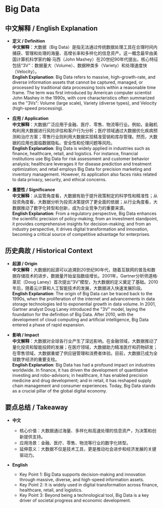 # Big Data

## 中文解释 / English Explanation

* **定义 / Definition**  
  **中文解释**：大数据（Big Data）是指无法通过传统数据处理工具在合理时间内捕获、管理和处理的海量、高增长率和多样化的信息资产。这一概念最早由美国计算机科学家约翰·马西（John Mashey）在20世纪90年代提出，核心特征包括“3V”：数据量大（Volume）、数据种类多（Variety）和处理速度快（Velocity）。  
  **English Explanation**: Big Data refers to massive, high-growth-rate, and diverse information assets that cannot be captured, managed, or processed by traditional data processing tools within a reasonable time frame. The term was first introduced by American computer scientist John Mashey in the 1990s, with core characteristics often summarized as the "3Vs": Volume (large scale), Variety (diverse types), and Velocity (high-speed processing).

* **应用 / Application**  
  **中文解释**：大数据广泛应用于金融、医疗、零售、物流等行业。例如，金融机构利用大数据进行风险评估和客户行为分析；医疗领域通过大数据优化疾病预测和治疗方案；零售行业则利用大数据实现精准营销和库存管理。然而，大数据的应用也面临数据隐私、安全性和伦理问题等风险。  
  **English Explanation**: Big Data is widely applied in industries such as finance, healthcare, retail, and logistics. For instance, financial institutions use Big Data for risk assessment and customer behavior analysis; healthcare leverages it for disease prediction and treatment optimization; and retail employs Big Data for precision marketing and inventory management. However, its application also faces risks related to data privacy, security, and ethical concerns.

* **重要性 / Significance**  
  **中文解释**：从监管角度看，大数据有助于提升政策制定的科学性和精准性；从投资角度看，大数据分析为投资决策提供了更全面的依据；从行业角度看，大数据推动了数字化转型和创新，成为企业竞争力的重要来源。  
  **English Explanation**: From a regulatory perspective, Big Data enhances the scientific precision of policy-making; from an investment standpoint, it provides comprehensive insights for decision-making; and from an industry perspective, it drives digital transformation and innovation, becoming a critical source of competitive advantage for enterprises.

## 历史典故 / Historical Context

* **起源 / Origin**  
  **中文解释**：大数据的起源可以追溯到20世纪90年代，随着互联网的普及和数据存储技术的进步，数据量开始呈指数级增长。2001年，Gartner分析师道格·莱尼（Doug Laney）首次提出“3V”模型，为大数据的定义奠定了基础。2010年后，随着云计算和人工智能技术的发展，大数据进入快速发展阶段。  
  **English Explanation**: The origin of Big Data can be traced back to the 1990s, when the proliferation of the internet and advancements in data storage technologies led to exponential growth in data volume. In 2001, Gartner analyst Doug Laney introduced the "3V" model, laying the foundation for the definition of Big Data. After 2010, with the development of cloud computing and artificial intelligence, Big Data entered a phase of rapid expansion.

* **影响 / Impact**  
  **中文解释**：大数据对全球各行业产生了深远影响。在金融领域，大数据推动了量化投资和智能投顾的发展；在医疗领域，大数据助力精准医疗和药物研发；在零售领域，大数据重塑了供应链管理和消费者体验。目前，大数据已成为全球数字经济的重要支柱。  
  **English Explanation**: Big Data has had a profound impact on industries worldwide. In finance, it has driven the development of quantitative investing and robo-advisors; in healthcare, it has enabled precision medicine and drug development; and in retail, it has reshaped supply chain management and consumer experiences. Today, Big Data stands as a crucial pillar of the global digital economy.

## 要点总结 / Takeaway

* **中文**  
  - 核心价值：大数据通过海量、多样化和高速处理的信息资产，为决策和创新提供支持。  
  - 应用场景：金融、医疗、零售、物流等行业的数字化转型。  
  - 延伸意义：大数据不仅是技术工具，更是推动社会进步和经济发展的关键驱动力。  

* **English**  
  - Key Point 1: Big Data supports decision-making and innovation through massive, diverse, and high-speed information assets.  
  - Key Point 2: It is widely used in digital transformation across finance, healthcare, retail, and logistics.  
  - Key Point 3: Beyond being a technological tool, Big Data is a key driver of societal progress and economic development.